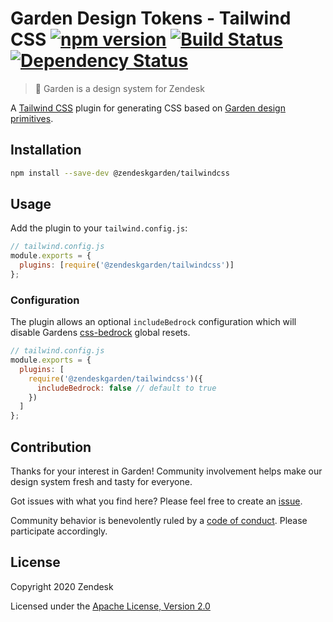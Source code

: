 # Garden Design Tokens - Tailwind CSS [![npm version][npm version badge]][npm version link] [![Build Status][build status badge]][build status link] [![Dependency Status][dependency status badge]][dependency status link]<!-- markdownlint-disable -->

<!-- markdownlint-enable -->

[npm version badge]: https://flat.badgen.net/npm/v/@zendeskgarden/tailwindcss
[npm version link]: https://www.npmjs.com/package/@zendeskgarden/tailwindcss
[build status badge]: https://flat.badgen.net/circleci/github/zendeskgarden/tailwindcss/master?label=build
[build status link]: https://circleci.com/gh/zendeskgarden/tailwindcss/tree/master
[dependency status badge]: https://flat.badgen.net/david/dev/zendeskgarden/tailwindcss?label=dependencies
[dependency status link]: https://david-dm.org/zendeskgarden/tailwindcss?type=dev

> :seedling: Garden is a design system for Zendesk

A [Tailwind CSS](https://tailwindcss.com/) plugin for generating CSS based on
[Garden design primitives](https://github.com/zendeskgarden/react-components/tree/master/packages/theming#readme).

## Installation

```sh
npm install --save-dev @zendeskgarden/tailwindcss
```

## Usage

Add the plugin to your `tailwind.config.js`:

```js
// tailwind.config.js
module.exports = {
  plugins: [require('@zendeskgarden/tailwindcss')]
};
```

### Configuration

The plugin allows an optional `includeBedrock` configuration which
will disable Gardens [css-bedrock](https://github.com/zendeskgarden/css-components/tree/master/packages/bedrock)
global resets.

```js
// tailwind.config.js
module.exports = {
  plugins: [
    require('@zendeskgarden/tailwindcss')({
      includeBedrock: false // default to true
    })
  ]
};
```

## Contribution

Thanks for your interest in Garden! Community involvement helps make our
design system fresh and tasty for everyone.

Got issues with what you find here? Please feel free to create an
[issue](https://github.com/zendeskgarden/tailwindcss/issues/new).

Community behavior is benevolently ruled by a [code of
conduct](.github/CODE_OF_CONDUCT.md). Please participate accordingly.

## License

Copyright 2020 Zendesk

Licensed under the [Apache License, Version 2.0](LICENSE.md)
